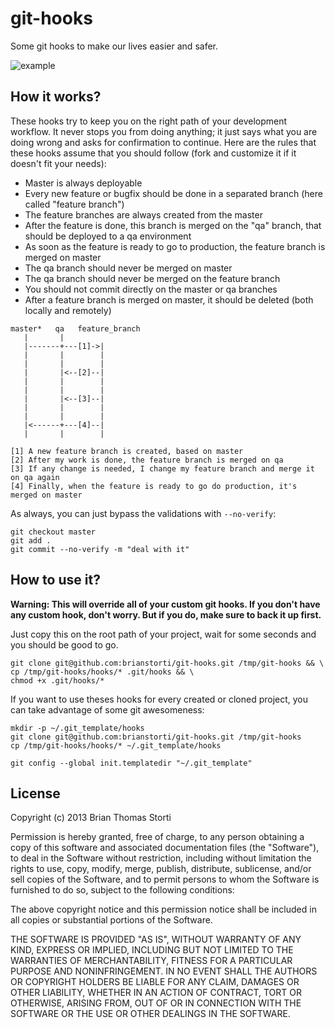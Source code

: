 # git-hooks

Some git hooks to make our lives easier and safer.

![example](http://img195.imageshack.us/img195/3985/screenshot20130208at324.png)

## How it works?

These hooks try to keep you on the right path of your development workflow.
It never stops you from doing anything; it just says what you are doing wrong and asks for confirmation to continue.
Here are the rules that these hooks assume that you should follow (fork and customize it if it doesn't fit your needs):

* Master is always deployable
* Every new feature or bugfix should be done in a separated branch (here called "feature branch")
* The feature branches are always created from the master
* After the feature is done, this branch is merged on the "qa" branch, that should be deployed to a qa environment
* As soon as the feature is ready to go to production, the feature branch is merged on master
* The qa branch should never be merged on master
* The qa branch should never be merged on the feature branch
* You should not commit directly on the master or qa branches
* After a feature branch is merged on master, it should be deleted (both locally and remotely)

```
master*   qa   feature_branch
   |       |
   |-------+---[1]->|
   |       |        |
   |       |        |
   |       |<--[2]--|
   |       |        |
   |       |        |
   |       |<--[3]--|
   |       |        |
   |       |        |
   |<------+---[4]--|
   |       |        |

[1] A new feature branch is created, based on master
[2] After my work is done, the feature branch is merged on qa
[3] If any change is needed, I change my feature branch and merge it on qa again
[4] Finally, when the feature is ready to go do production, it's merged on master
```

As always, you can just bypass the validations with `--no-verify`:
```
git checkout master
git add .
git commit --no-verify -m "deal with it"
```

## How to use it?


**Warning: This will override all of your custom git hooks. If you don't have any custom hook, don't worry. But if you do, make sure to back it up first.**

Just copy this on the root path of your project, wait for some seconds and you should be good to go.
```
git clone git@github.com:brianstorti/git-hooks.git /tmp/git-hooks && \
cp /tmp/git-hooks/hooks/* .git/hooks && \
chmod +x .git/hooks/*
```

If you want to use theses hooks for every created or cloned project, you can take advantage of some git awesomeness:
```
mkdir -p ~/.git_template/hooks
git clone git@github.com:brianstorti/git-hooks.git /tmp/git-hooks
cp /tmp/git-hooks/hooks/* ~/.git_template/hooks

git config --global init.templatedir "~/.git_template"
```

## License

Copyright (c) 2013 Brian Thomas Storti

Permission is hereby granted, free of charge, to any person obtaining
a copy of this software and associated documentation files (the
"Software"), to deal in the Software without restriction, including
without limitation the rights to use, copy, modify, merge, publish,
distribute, sublicense, and/or sell copies of the Software, and to
permit persons to whom the Software is furnished to do so, subject to
the following conditions:

The above copyright notice and this permission notice shall be
included in all copies or substantial portions of the Software.

THE SOFTWARE IS PROVIDED "AS IS", WITHOUT WARRANTY OF ANY KIND,
EXPRESS OR IMPLIED, INCLUDING BUT NOT LIMITED TO THE WARRANTIES OF
MERCHANTABILITY, FITNESS FOR A PARTICULAR PURPOSE AND
NONINFRINGEMENT. IN NO EVENT SHALL THE AUTHORS OR COPYRIGHT HOLDERS BE
LIABLE FOR ANY CLAIM, DAMAGES OR OTHER LIABILITY, WHETHER IN AN ACTION
OF CONTRACT, TORT OR OTHERWISE, ARISING FROM, OUT OF OR IN CONNECTION
WITH THE SOFTWARE OR THE USE OR OTHER DEALINGS IN THE SOFTWARE.
